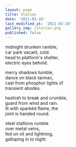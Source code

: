 ```yaml
---
layout: page
title: Station
date: '2021-03-28'
last_modified_at: '2021-03-28'
gallery_img: /station.png
published: false
---
```


midnight drunken ramble, \
car park vacant, cold. \
head to platform's shelter, \
electric eyes behold.

merry shadows tumble, \
dance on black tarmac, \
cast from phosphor lights of \
transient abodes.

hashish to break and crumble, \
guard from wind and rain. \
lit with sparkèd flame, the \
joint is handed round.

steel stallions rumble \
over metal veins, \
fed on oil and lightning, \
galloping in to night.

